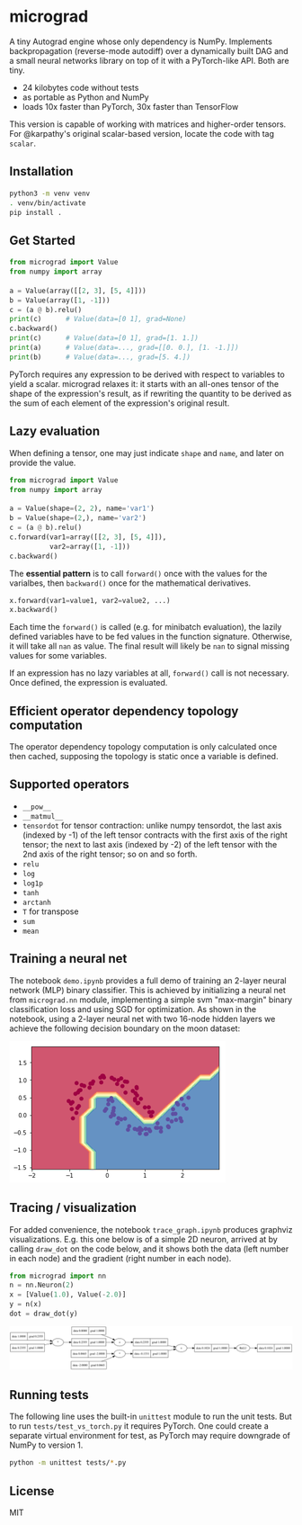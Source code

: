 
# micrograd
A tiny Autograd engine whose only dependency is NumPy. Implements backpropagation (reverse-mode autodiff) over a dynamically built DAG and a small neural networks library on top of it with a PyTorch-like API. Both are tiny.

* 24 kilobytes code without tests
* as portable as Python and NumPy
* loads 10x faster than PyTorch, 30x faster than TensorFlow

This version is capable of working with matrices and higher-order tensors. For @karpathy's original scalar-based version, locate the code with tag `scalar`.

## Installation
```bash
python3 -m venv venv
. venv/bin/activate
pip install .
```

## Get Started
```python
from micrograd import Value
from numpy import array

a = Value(array([[2, 3], [5, 4]]))
b = Value(array([1, -1]))
c = (a @ b).relu()
print(c)      # Value(data=[0 1], grad=None)
c.backward()
print(c)      # Value(data=[0 1], grad=[1. 1.])
print(a)      # Value(data=..., grad=[[0. 0.], [1. -1.]])
print(b)      # Value(data=..., grad=[5. 4.])
```

PyTorch requires any expression to be derived with respect to variables to yield a scalar. micrograd relaxes it: it starts with an all-ones tensor of the shape of the expression's result, as if rewriting the quantity to be derived as the sum of each element of the expression's original result.

## Lazy evaluation
When defining a tensor, one may just indicate `shape` and `name`, and later on provide the value.

```python
from micrograd import Value
from numpy import array

a = Value(shape=(2, 2), name='var1')
b = Value(shape=(2,), name='var2')
c = (a @ b).relu()
c.forward(var1=array([[2, 3], [5, 4]]),
          var2=array([1, -1]))
c.backward()
```

The **essential pattern** is to call `forward()` once with the values for the varialbes, then `backward()` once for the mathematical derivatives.

```python
x.forward(var1=value1, var2=value2, ...)
x.backward()
```

Each time the `forward()` is called (e.g. for minibatch evaluation), the lazily defined variables have to be fed values in the function signature. Otherwise, it will take all `nan` as value. The final result will likely be `nan` to signal missing values for some variables.

If an expression has no lazy variables at all, `forward()` call is not necessary. Once defined, the expression is evaluated.

## Efficient operator dependency topology computation
The operator dependency topology computation is only calculated once then cached, supposing the topology is static once a variable is defined.

## Supported operators
* `__pow__`
* `__matmul__`
* `tensordot` for tensor contraction: unlike numpy tensordot, the last axis (indexed by -1) of the left tensor contracts with the first axis of the right tensor; the next to last axis (indexed by -2) of the left tensor with the 2nd axis of the right tensor; so on and so forth.
* `relu`
* `log`
* `log1p`
* `tanh`
* `arctanh`
* `T` for transpose
* `sum`
* `mean`

## Training a neural net
The notebook `demo.ipynb` provides a full demo of training an 2-layer neural network (MLP) binary classifier. This is achieved by initializing a neural net from `micrograd.nn` module, implementing a simple svm "max-margin" binary classification loss and using SGD for optimization. As shown in the notebook, using a 2-layer neural net with two 16-node hidden layers we achieve the following decision boundary on the moon dataset:

![2d neuron](assets/moon_mlp.png)

## Tracing / visualization
For added convenience, the notebook `trace_graph.ipynb` produces graphviz visualizations. E.g. this one below is of a simple 2D neuron, arrived at by calling `draw_dot` on the code below, and it shows both the data (left number in each node) and the gradient (right number in each node).

```python
from micrograd import nn
n = nn.Neuron(2)
x = [Value(1.0), Value(-2.0)]
y = n(x)
dot = draw_dot(y)
```

![2d neuron](assets/gout.svg)

## Running tests
The following line uses the built-in `unittest` module to run the unit tests. But to run `tests/test_vs_torch.py` it requires PyTorch. One could create a separate virtual environment for test, as PyTorch may require downgrade of NumPy to version 1.

```bash
python -m unittest tests/*.py
```

## License
MIT
